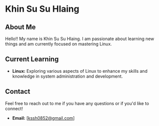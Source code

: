 # Khin Su Su Hlaing

## About Me
Hello!! My name is Khin Su Su Hlaing. I am passionate about learning new things and am currently focused on mastering Linux.

## Current Learning
- **Linux:** Exploring various aspects of Linux to enhance my skills and knowledge in system administration and development.

## Contact
Feel free to reach out to me if you have any questions or if you'd like to connect!

- **Email:** [kssh0852@gmail.com]



  

<!---
KhinSu2Hlaing/KhinSu2Hlaing is a ✨ special ✨ repository because its `README.md` (this file) appears on your GitHub profile.
You can click the Preview link to take a look at your changes.
--->
